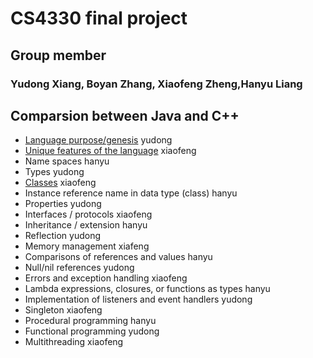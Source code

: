 # CS4330  final project
## Group member
### Yudong Xiang, Boyan Zhang, Xiaofeng Zheng,Hanyu Liang
## Comparsion between Java and C++

* [Language purpose/genesis](https://github.com/hentai27/CS4330finalproject/blob/master/Language%20purpose.md) yudong
* [Unique features of the language](https://github.com/xzzff/CS4330finalproject/blob/master/features.md) xiaofeng
* Name spaces hanyu
* Types yudong
* [Classes](https://github.com/xzzff/CS4330finalproject/blob/master/classes.md) xiaofeng
* Instance reference name in data type (class) hanyu
* Properties yudong
* Interfaces / protocols xiaofeng
* Inheritance / extension hanyu
* Reflection yudong
* Memory management xiafeng
* Comparisons of references and values hanyu
* Null/nil references yudong
* Errors and exception handling xiaofeng
* Lambda expressions, closures, or functions as types hanyu
* Implementation of listeners and event handlers yudong
* Singleton xiaofeng
* Procedural programming hanyu
* Functional programming yudong
* Multithreading xiaofeng
